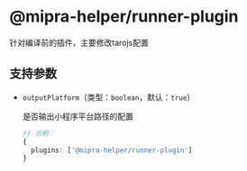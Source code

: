 # @mipra-helper/runner-plugin

针对编译前的插件，主要修改tarojs配置

## 支持参数

- `outputPlatform`（类型：`boolean`，默认：`true`）

  是否输出小程序平台路径的配置

  ```ts
  // 示例：
  {
    plugins: ['@mipra-helper/runner-plugin']
  }
  ```
